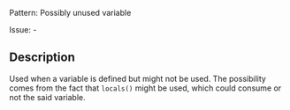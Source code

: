 Pattern: Possibly unused variable

Issue: -

## Description

Used when a variable is defined but might not be used. The possibility comes from the fact that `locals()` might be used, which could consume or not the said variable.
